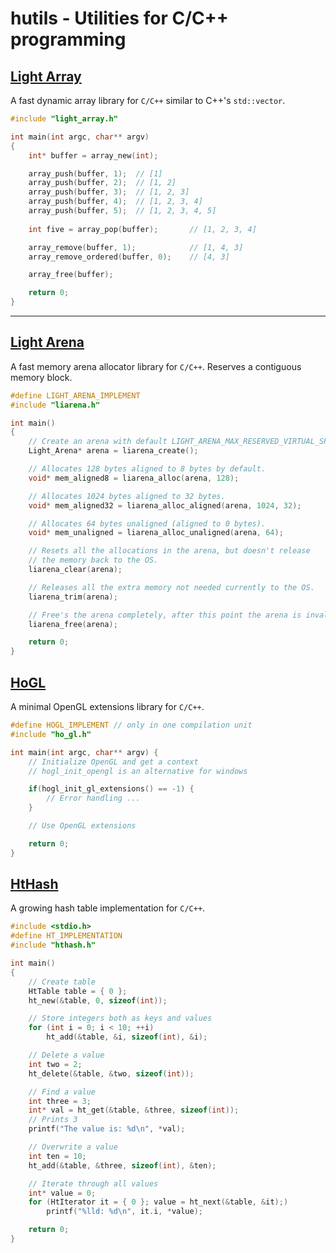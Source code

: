 # hutils - Utilities for C/C++ programming

## [Light Array](https://github.com/Hoshoyo/hutils/blob/master/light_array.h)

A fast dynamic array library for `C/C++` similar to C++'s `std::vector`.

```c
#include "light_array.h"

int main(int argc, char** argv)
{
    int* buffer = array_new(int);

    array_push(buffer, 1);  // [1]
    array_push(buffer, 2);  // [1, 2]
    array_push(buffer, 3);  // [1, 2, 3]
    array_push(buffer, 4);  // [1, 2, 3, 4]
    array_push(buffer, 5);  // [1, 2, 3, 4, 5]
    
    int five = array_pop(buffer);       // [1, 2, 3, 4]

    array_remove(buffer, 1);            // [1, 4, 3]
    array_remove_ordered(buffer, 0);    // [4, 3]

    array_free(buffer); 

    return 0;
}
```

---

## [Light Arena](https://github.com/Hoshoyo/hutils/blob/master/liarena.h)

A fast memory arena allocator library for `C/C++`. Reserves a contiguous memory block.

```c
#define LIGHT_ARENA_IMPLEMENT
#include "liarena.h"

int main()
{
    // Create an arena with default LIGHT_ARENA_MAX_RESERVED_VIRTUAL_SPACE_GB Gigabytes of max space.
    Light_Arena* arena = liarena_create();

    // Allocates 128 bytes aligned to 8 bytes by default.
    void* mem_aligned8 = liarena_alloc(arena, 128);

    // Allocates 1024 bytes aligned to 32 bytes.
    void* mem_aligned32 = liarena_alloc_aligned(arena, 1024, 32);

    // Allocates 64 bytes unaligned (aligned to 0 bytes).
    void* mem_unaligned = liarena_alloc_unaligned(arena, 64);

    // Resets all the allocations in the arena, but doesn't release
    // the memory back to the OS.
    liarena_clear(arena);

    // Releases all the extra memory not needed currently to the OS.
    liarena_trim(arena);

    // Free's the arena completely, after this point the arena is invalid.
    liarena_free(arena);

    return 0;
}
```

## [HoGL](https://github.com/Hoshoyo/hutils/blob/master/ho_gl.h)

A minimal OpenGL extensions library for `C/C++`.

```c
#define HOGL_IMPLEMENT // only in one compilation unit
#include "ho_gl.h"

int main(int argc, char** argv) {
    // Initialize OpenGL and get a context
    // hogl_init_opengl is an alternative for windows

    if(hogl_init_gl_extensions() == -1) {
        // Error handling ...
    }

    // Use OpenGL extensions

    return 0;
}
```

## [HtHash](https://github.com/Hoshoyo/hutils/blob/master/hthash.h)

A growing hash table implementation for `C/C++`. 

```c
#include <stdio.h>
#define HT_IMPLEMENTATION
#include "hthash.h"

int main()
{
    // Create table
    HtTable table = { 0 };
    ht_new(&table, 0, sizeof(int));

    // Store integers both as keys and values
    for (int i = 0; i < 10; ++i)
        ht_add(&table, &i, sizeof(int), &i);

    // Delete a value
    int two = 2;
    ht_delete(&table, &two, sizeof(int));

    // Find a value
    int three = 3;
    int* val = ht_get(&table, &three, sizeof(int));
    // Prints 3
    printf("The value is: %d\n", *val);

    // Overwrite a value
    int ten = 10;
    ht_add(&table, &three, sizeof(int), &ten);

    // Iterate through all values
    int* value = 0;
    for (HtIterator it = { 0 }; value = ht_next(&table, &it);)
        printf("%lld: %d\n", it.i, *value);

    return 0;
}
```
